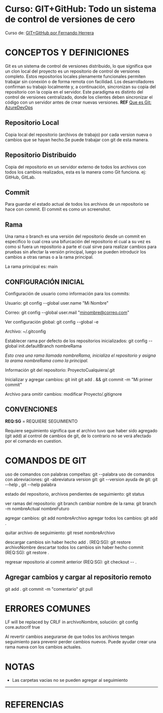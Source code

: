 # Curso: GIT+GitHub: Todo un sistema de control de versiones de cero
Curso de: [GIT+GitHub por Fernando Herrera](https://www.udemy.com/course/git-github/)


# CONCEPTOS Y DEFINICIONES

Git es un sistema de control de versiones distribuido, lo que significa que un clon local del proyecto es un repositorio de control de versiones completo. Estos repositorios locales plenamente funcionales permiten trabajar sin conexión o de forma remota con facilidad. Los desarrolladores confirman su trabajo localmente y, a continuación, sincronizan su copia del repositorio con la copia en el servidor. Este paradigma es distinto del control de versiones centralizado, donde los clientes deben sincronizar el código con un servidor antes de crear nuevas versiones. 
**REF** [Que es Git: AzureDevOps](https://learn.microsoft.com/es-es/devops/develop/git/what-is-git)


## Repositorio Local
Copia local del repositorio (archivos de trabajo) por cada version nueva o cambios que se hayan hecho.Se puede trabajar con git de esta manera.

## Repositorio Distribuido
Copia del repositorio en un servidor externo de todos los archivos con todos los cambios realizados, esta es la manera como Git funciona. ej: GitHub, GitLab.

## Commit
Para guardar el estado actual de todos los archivos de un repositorio se hace con commit. El commit es como un screenshot.

## Rama
Una rama o branch es una versión del repositorio desde un commit en especifico lo cual crea una bifurcación del repositorio el cual a su vez es como si fuera un repositorio a parte el cual sirve para realizar cambios para pruebas sin afectar la versión principal, luego se pueden introducir los cambios a otras ramas o a la rama principal.

La rama principal es: main

## CONFIGURACIÓN INICIAL

Configuración de usuario como información para los commits:

Usuario:
git config --global user.name "Mi Nombre"

Correo:
git config --global user.mail "minombre@correo.com"

Ver configuración global: 
git config --global -e

Archivo:
~/.gitconfig

Establecer rama por defecto de los repositorios inicializados: 
git config --global init.defaultBranch nombreRama

*Esto crea una rama llamada nombreRama, inicializa el repositorio y asigna la arama nombreRama como la principal.*

Información git del repositorio:
ProyectoCualquiera/.git

Inicializar y agregar cambios: 
git init
git add . && git commit -m "Mi primer commit"

Archivo para omitir cambios:
modificar Proyecto/.gitignore

## CONVENCIONES

**REQ:SG** = REQUIERE SEGUIMIENTO

Requiere seguimiento significa que el archivo tuvo que haber sido agregado (git add) al control de cambios de git, de lo contrario no se verá afectado por el comando en cuestion.

# COMANDOS DE GIT

uso de comandos con palabras compeltas: git --palabra
uso de comandos con abreviaciones: git -abreviatura
version git: git --version
ayuda de git: git --help , git --help palabra

estado del repositorio, archivos pendientes de seguimiento: git status

ver ramas del repositorio: git branch
cambiar nombre de la rama: git branch -m nombreActual nombreFuturo

agregar cambios: git add nombreArchivo
agregar todos los cambios: git add .

quitar archivo de seguimiento: git reset nombreArchivo

descargar cambios sin haber hecho add . (REQ:SG): git restore archivoNombre
descartar todos los cambios sin haber hecho commit (REQ:SG): git restore .

regresar repositorio al commit anterior (REQ:SG): git checkout -- .





## Agregar cambios y cargar al repositorio remoto

git add .
git commit -m "comentario"
git pull


# ERRORES COMUNES

LF will be replaced by CRLF in archivoNombre, solución:
git config core.autocrlf true


Al revertir cambios asegurarse de que todos los archivos tengan seguimiento para prevenir perder cambios nuevos. Puede ayudar crear una rama nueva con los cambios actuales.

# NOTAS
- Las carpetas vacias no se pueden agregar al seguimiento

***
# REFERENCIAS


